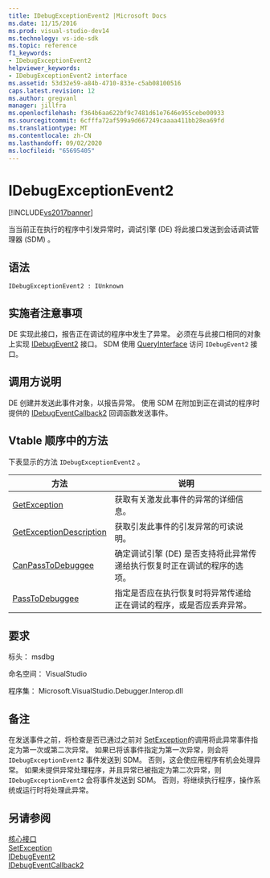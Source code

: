 ```yaml
---
title: IDebugExceptionEvent2 |Microsoft Docs
ms.date: 11/15/2016
ms.prod: visual-studio-dev14
ms.technology: vs-ide-sdk
ms.topic: reference
f1_keywords:
- IDebugExceptionEvent2
helpviewer_keywords:
- IDebugExceptionEvent2 interface
ms.assetid: 53d32e59-a84b-4710-833e-c5ab08100516
caps.latest.revision: 12
ms.author: gregvanl
manager: jillfra
ms.openlocfilehash: f364b6aa622bf9c7481d61e7646e955cebe00933
ms.sourcegitcommit: 6cfffa72af599a9d667249caaaa411bb28ea69fd
ms.translationtype: MT
ms.contentlocale: zh-CN
ms.lasthandoff: 09/02/2020
ms.locfileid: "65695405"
---
```

# <a name="idebugexceptionevent2"></a>IDebugExceptionEvent2
[!INCLUDE[vs2017banner](../../../includes/vs2017banner.md)]

当当前正在执行的程序中引发异常时，调试引擎 (DE) 将此接口发送到会话调试管理器 (SDM) 。  
  
## <a name="syntax"></a>语法  
  
```  
IDebugExceptionEvent2 : IUnknown  
```  
  
## <a name="notes-for-implementers"></a>实施者注意事项  
 DE 实现此接口，报告正在调试的程序中发生了异常。 必须在与此接口相同的对象上实现 [IDebugEvent2](../../../extensibility/debugger/reference/idebugevent2.md) 接口。 SDM 使用 [QueryInterface](https://msdn.microsoft.com/library/62fce95e-aafa-4187-b50b-e6611b74c3b3) 访问 `IDebugEvent2` 接口。  
  
## <a name="notes-for-callers"></a>调用方说明  
 DE 创建并发送此事件对象，以报告异常。 使用 SDM 在附加到正在调试的程序时提供的 [IDebugEventCallback2](../../../extensibility/debugger/reference/idebugeventcallback2.md) 回调函数发送事件。  
  
## <a name="methods-in-vtable-order"></a>Vtable 顺序中的方法  
 下表显示的方法 `IDebugExceptionEvent2` 。  
  
|方法|说明|  
|------------|-----------------|  
|[GetException](../../../extensibility/debugger/reference/idebugexceptionevent2-getexception.md)|获取有关激发此事件的异常的详细信息。|  
|[GetExceptionDescription](../../../extensibility/debugger/reference/idebugexceptionevent2-getexceptiondescription.md)|获取引发此事件的引发异常的可读说明。|  
|[CanPassToDebuggee](../../../extensibility/debugger/reference/idebugexceptionevent2-canpasstodebuggee.md)|确定调试引擎 (DE) 是否支持将此异常传递给执行恢复时正在调试的程序的选项。|  
|[PassToDebuggee](../../../extensibility/debugger/reference/idebugexceptionevent2-passtodebuggee.md)|指定是否应在执行恢复时将异常传递给正在调试的程序，或是否应丢弃异常。|  
  
## <a name="requirements"></a>要求  
 标头： msdbg  
  
 命名空间： VisualStudio  
  
 程序集： Microsoft.VisualStudio.Debugger.Interop.dll  
  
## <a name="remarks"></a>备注  
 在发送事件之前，将检查是否已通过之前对 [SetException](../../../extensibility/debugger/reference/idebugengine2-setexception.md)的调用将此异常事件指定为第一次或第二次异常。 如果已将该事件指定为第一次异常，则会将 `IDebugExceptionEvent2` 事件发送到 SDM。 否则，这会使应用程序有机会处理异常。 如果未提供异常处理程序，并且异常已被指定为第二次异常，则 `IDebugExceptionEvent2` 会将事件发送到 SDM。 否则，将继续执行程序，操作系统或运行时将处理此异常。  
  
## <a name="see-also"></a>另请参阅  
 [核心接口](../../../extensibility/debugger/reference/core-interfaces.md)   
 [SetException](../../../extensibility/debugger/reference/idebugengine2-setexception.md)   
 [IDebugEvent2](../../../extensibility/debugger/reference/idebugevent2.md)   
 [IDebugEventCallback2](../../../extensibility/debugger/reference/idebugeventcallback2.md)
